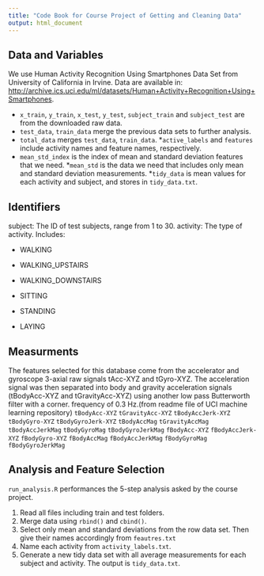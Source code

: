 ```yaml
---
title: "Code Book for Course Project of Getting and Cleaning Data"
output: html_document
---
```


## Data and Variables
We use Human Activity Recognition Using Smartphones Data Set from University of California in Irvine.
Data are available in: <http://archive.ics.uci.edu/ml/datasets/Human+Activity+Recognition+Using+Smartphones>.

* ```x_train```, ```y_train```, ```x_test```, ```y_test```, ```subject_train``` and ```subject_test``` are from the downloaded raw data.
* ```test_data```, ```train_data```  merge the previous data sets to further analysis.
* ```total_data``` merges ```test_data```, ```train_data```.
*```active_labels``` and ```features``` include activity names and feature names, respectively.
* ```mean_std_index``` is the index of mean and standard deviation features that we need.
*```mean_std``` is the data we need that includes only mean and standard deviation measurements.
*```tidy_data``` is mean values for each activity and subject, and stores in ```tidy_data.txt```.

## Identifiers
subject: The ID of test subjects, range from 1 to 30.
activity: The type of activity. Includes:

* WALKING

* WALKING_UPSTAIRS

* WALKING_DOWNSTAIRS 

* SITTING 

* STANDING 

* LAYING 

## Measurments
The features selected for this database come from the accelerator and gyroscope 3-axial raw signals tAcc-XYZ and tGyro-XYZ. The acceleration signal was then separated into body and gravity acceleration signals (tBodyAcc-XYZ and tGravityAcc-XYZ) using another low pass Butterworth filter with a corner. frequency of 0.3 Hz.(from readme file of UCI machine learning repository)
```tBodyAcc-XYZ```
```tGravityAcc-XYZ```
```tBodyAccJerk-XYZ```
```tBodyGyro-XYZ```
```tBodyGyroJerk-XYZ```
```tBodyAccMag```
```tGravityAccMag```
```tBodyAccJerkMag```
```tBodyGyroMag```
```tBodyGyroJerkMag```
```fBodyAcc-XYZ```
```fBodyAccJerk-XYZ```
```fBodyGyro-XYZ```
```fBodyAccMag```
```fBodyAccJerkMag```
```fBodyGyroMag```
```fBodyGyroJerkMag```


## Analysis and Feature Selection
```run_analysis.R``` performances the 5-step analysis asked by the course project.

1. Read all files including train and test folders.
2. Merge data using ```rbind()``` and ```cbind()```.
3. Select only mean and standard deviations from the row data set. Then give their names accordingly from ```feautres.txt```
4. Name each activity from ```activity_labels.txt```.
5. Generate a new tidy data set with all average measurements for each subject and activity. The output is ```tidy_data.txt```.
